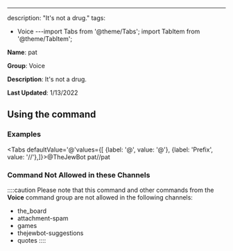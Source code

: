 ---
description: "It's not a drug."
tags:
  - Voice
---import Tabs from '@theme/Tabs';
import TabItem from '@theme/TabItem';

**Name**: pat

**Group**: Voice

**Description**: It's not a drug.

**Last Updated**: 1/13/2022

## Using the command

### Examples
<Tabs defaultValue='@'values={[ {label: '@', value: '@'}, {label: 'Prefix', value: '//'},]}><TabItem value='@'>@TheJewBot pat</TabItem><TabItem value='//'>//pat</TabItem></Tabs>

### Command Not Allowed in these Channels
::::caution Please note that this command and other commands from the **Voice** command group are not allowed in the following channels:
- the_board
- attachment-spam
- games
- thejewbot-suggestions
- quotes
::::